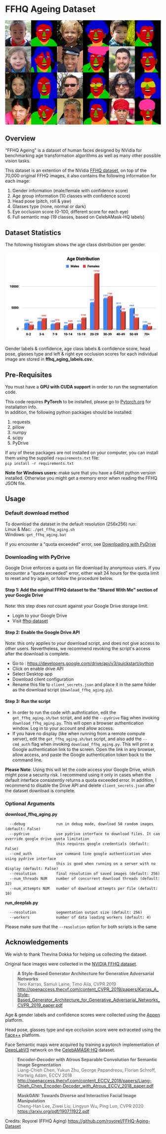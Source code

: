 # FFHQ Ageing Dataset

<div align="center"><img src=./images/dataset_samples_github.png></div>

## Overview
"FFHQ Ageing" is a dataset of human faces designed by NVidia for benchmarking age transformation algorithms as well as many other possible vision tasks.

This dataset is an extention of the NVidia [FFHQ dataset](https://github.com/NVlabs/ffhq-dataset), on top of the 70,000 original FFHQ images, it also contains the following information for each image:
1. Gender information (male/female with confidence score)
2. Age group information (10 classes with confidence score)
3. Head pose (pitch, roll & yaw)
4. Glasses type (none, normal or dark)
5. Eye occlusion score (0-100, different score for each eye)
6. Full semantic map (19 classes, based on CelebAMask-HQ labels)

## Dataset Statistics
The following histogram shows the age class distribution per gender.

<div align="center"><img src=./images/age_distribution.png></div>

Gender labels & confidence, age class labels & confidence score, head pose, glasses type and left & right eye occlusion scores for each individual image are stored in **ffhq_aging_labels.csv**.

## Pre-Requisites
You must have a **GPU with CUDA support** in order to run the segmentation code.

This code requires **PyTorch** to be installed, please go to [Pytorch.org](https://pytorch.org/) for installation info.<br>
In addition, the following python packages should be installed:
1. requests
2. pillow
3. numpy
4. scipy
5. PyDrive

If any of these packages are not installed on your computer, you can install them using the supplied `requirements.txt` file:<br>
```pip install -r requirements.txt```

**Note for Windows users:** make sure that you have a 64bit python version installed. Otherwise you might get a memory error when reading the FFHQ JSON file.

## Usage

### Default download method
To download the dataset in the default resolution (256x256) run:<br>
Linux & Mac: ```./get_ffhq_aging.sh```<br>
Windows: ```get_ffhq_aging.bat```<br>

If you encounter a "quota exceeded" error, see [Downloading with PyDrive](#downloading-with-pydrive)

### Downloading with PyDrive
Google Drive enforces a quota on file download by anonymous users.
If you encounter a "quota exceeded" error, either wait 24 hours for the quota limit to reset and try again, or follow the procedure below.

#### Step 1: Add the original FFHQ dataset to the "Shared With Me" section of your Google Drive
Note: this step does *not* count against your Google Drive storage limit.

* Login to your Google Drive
* Visit [ffhq-dataset](https://drive.google.com/drive/folders/1u2xu7bSrWxrbUxk-dT-UvEJq8IjdmNTP)

#### Step 2: Enable the Google Drive API
Note: this only applies to *your* download script, and does not give access to other users.
Nevertheless, we recommend revoking the script's access after the download is complete.

* Go to : https://developers.google.com/drive/api/v3/quickstart/python
* Click on enable drive API
* Select Desktop app
* Download client configuration
* Rename this file to `client_secrets.json` and place it in the same folder as the download script (`download_ffhq_aging.py`).

#### Step 3: Run the script
* In order to run the code with authntication, edit the `get_ffhq_aging.sh/bat` script, and add the `--pydrive` flag when invoking `download_ffhq_aging.py`. This will open a browser authentication window. Log in to your account and allow access.
* If you have no display (like when running from a remote compute server), edit the `get_ffhq_aging.sh/bat` script, and also add the `--cmd_auth` flag when invoking `download_ffhq_aging.py`. This will print a Google authentication link to the screen. Open the link in any browser, allow access, and paste the Google authentication token back to the command line.  

**Please Note**: Using this will let the code access your Google Drive, which might pose a security risk.
I recommend using it only in cases when the default interface consistently returns a quota exceeded error.
In addition, I recommend to disable the Drive API and delete `client_secrets.json` after the dataset download is complete.

### Optional Arguments
**download_ffhq_aging.py**<br>
```
  --debug              run in debug mode, download 50 random images (default: False)
  --pydrive            use pydrive interface to download files. It can override google drive quota limitation
                       this requires google credentials (default: False)
  --cmd_auth           use command line google authentication when using pydrive interface
                       this is good when running on a server with no display (default: False)
  --resolution         final resolution of saved images (default: 256)
  --num_threads NUM    number of concurrent download threads (default: 32)
  --num_attempts NUM   number of download attempts per file (default: 10)
```

**run_deeplab.py**<br>
```
  --resolution         segmentation output size (default: 256)
  --workers            number of data loading workers (default: 4)
 ```

 Please make sure that the `--resolution` option for both scripts is the same

## Acknowledgements
We wish to thank Thevina Dokka for helping us collecting the dataset.

Original face images were collected in the [NVIDIA FFHQ dataset](https://github.com/NVlabs/ffhq-dataset).
> **A Style-Based Generator Architecture for Generative Adversarial Networks**<br>
> Tero Karras, Samuli Laine, Timo Aila, CVPR 2019<br>
> http://openaccess.thecvf.com/content_CVPR_2019/papers/Karras_A_Style-Based_Generator_Architecture_for_Generative_Adversarial_Networks_CVPR_2019_paper.pdf

Age & gender labels and confidence scores were collected using the [Appen](https://www.appen.com/) platform.

Head pose, glasses type and eye occlusion score were extraceted using the [Face++](https://www.faceplusplus.com/) platform.

Face Semantic maps were acquired by training a pytorch implementation of [DeepLabV3](https://github.com/chenxi116/DeepLabv3.pytorch) network on the [CelebAMASK-HQ](https://github.com/switchablenorms/CelebAMask-HQ) dataset.
> **Encoder-Decoder with Atrous Separable Convolution for Semantic Image Segmentation**<br>
> Liang-Chieh Chen, Yukun Zhu, George Papandreou, Florian Schroff, Hartwig Adam, ECCV 2018<br>
> http://openaccess.thecvf.com/content_ECCV_2018/papers/Liang-Chieh_Chen_Encoder-Decoder_with_Atrous_ECCV_2018_paper.pdf

> **MaskGAN: Towards Diverse and Interactive Facial Image Manipulation**<br>
> Cheng-Han Lee, Ziwei Liu, Lingyun Wu, Ping Luo, CVPR 2020<br>
> https://arxiv.org/pdf/1907.11922.pdf

Credits: Royorel (FFHQ Aging) https://github.com/royorel/FFHQ-Aging-Dataset

